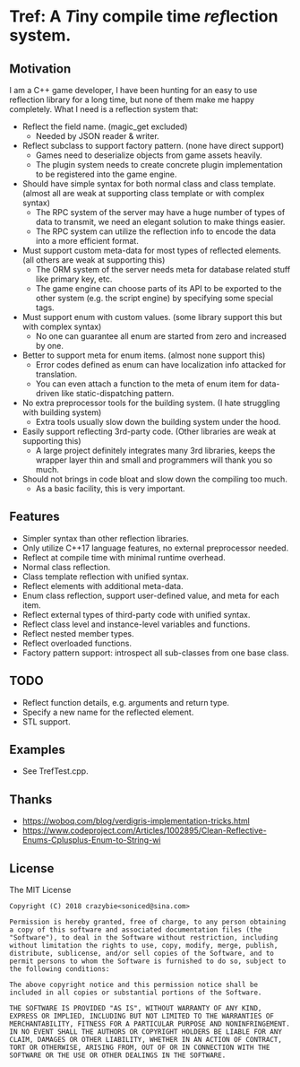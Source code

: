 # Tref: A *T*iny compile time *ref*lection system.

## Motivation
I am a C++ game developer, I have been hunting for an easy to use reflection library for a long time, but none of them make me happy completely. 
What I need is a reflection system that:

- Reflect the field name. (magic_get excluded)
    - Needed by JSON reader & writer.
- Reflect subclass to support factory pattern. (none have direct support)
    - Games need to deserialize objects from game assets heavily.
    - The plugin system needs to create concrete plugin implementation to be registered into the game engine.
- Should have simple syntax for both normal class and class template. (almost all are weak at supporting class template or with complex syntax)    
    - The RPC system of the server may have a huge number of types of data to transmit, we need an elegant solution to make things easier.    
    - The RPC system can utilize the reflection info to encode the data into a more efficient format.
- Must support custom meta-data for most types of reflected elements. (all others are weak at supporting this)
    - The ORM system of the server needs meta for database related stuff like primary key, etc.
    - The game engine can choose parts of its API to be exported to the other system (e.g. the script engine) by specifying some special tags.
- Must support enum with custom values. (some library support this but with complex syntax)
    - No one can guarantee all enum are started from zero and increased by one.
- Better to support meta for enum items. (almost none support this)
    - Error codes defined as enum can have localization info attacked for translation.
    - You can even attach a function to the meta of enum item for data-driven like static-dispatching pattern.
- No extra preprocessor tools for the building system. (I hate struggling with building system)
    - Extra tools usually slow down the building system under the hood.
- Easily support reflecting 3rd-party code. (Other libraries are weak at supporting this)
    - A large project definitely integrates many 3rd libraries, keeps the wrapper layer thin and small and programmers will thank you so much.
- Should not brings in code bloat and slow down the compiling too much. 
    - As a basic facility, this is very important.


## Features
- Simpler syntax than other reflection libraries.
- Only utilize C++17 language features, no external preprocessor needed.
- Reflect at compile time with minimal runtime overhead.
- Normal class reflection.
- Class template reflection with unified syntax.
- Reflect elements with additional meta-data.
- Enum class reflection, support user-defined value, and meta for each item.
- Reflect external types of third-party code with unified syntax.
- Reflect class level and instance-level variables and functions.
- Reflect nested member types.
- Reflect overloaded functions.
- Factory pattern support: introspect all sub-classes from one base class.

## TODO
- Reflect function details, e.g. arguments and return type.
- Specify a new name for the reflected element.
- STL support.

## Examples

- See TrefTest.cpp.

## Thanks
- https://woboq.com/blog/verdigris-implementation-tricks.html
- https://www.codeproject.com/Articles/1002895/Clean-Reflective-Enums-Cplusplus-Enum-to-String-wi

## License

The MIT License

```
Copyright (C) 2018 crazybie<soniced@sina.com>

Permission is hereby granted, free of charge, to any person obtaining a copy of this software and associated documentation files (the "Software"), to deal in the Software without restriction, including without limitation the rights to use, copy, modify, merge, publish, distribute, sublicense, and/or sell copies of the Software, and to permit persons to whom the Software is furnished to do so, subject to the following conditions:

The above copyright notice and this permission notice shall be included in all copies or substantial portions of the Software.

THE SOFTWARE IS PROVIDED "AS IS", WITHOUT WARRANTY OF ANY KIND, EXPRESS OR IMPLIED, INCLUDING BUT NOT LIMITED TO THE WARRANTIES OF MERCHANTABILITY, FITNESS FOR A PARTICULAR PURPOSE AND NONINFRINGEMENT. IN NO EVENT SHALL THE AUTHORS OR COPYRIGHT HOLDERS BE LIABLE FOR ANY CLAIM, DAMAGES OR OTHER LIABILITY, WHETHER IN AN ACTION OF CONTRACT, TORT OR OTHERWISE, ARISING FROM, OUT OF OR IN CONNECTION WITH THE SOFTWARE OR THE USE OR OTHER DEALINGS IN THE SOFTWARE.
```